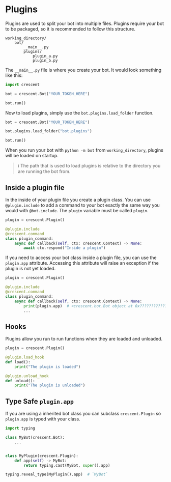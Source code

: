 # Plugins

Plugins are used to split your bot into multiple files. Plugins require your bot to be
packaged, so it is recommended to follow this structure.

```
working_directory/
    bot/
        __main__.py
        plugins/
            plugin_a.py
            plugin_b.py
```

The `__main__.py` file is where you create your bot. It would look something
like this:

```python
import crescent

bot = crescent.Bot("YOUR_TOKEN_HERE")

bot.run()
```

Now to load plugins, simply use the `bot.plugins.load_folder` function.

```python
bot = crescent.Bot("YOUR_TOKEN_HERE")

bot.plugins.load_folder("bot.plugins")

bot.run()
```

When you run your bot with `python -m bot` from `working_directory`, plugins
will be loaded on startup.

> ℹ️ The path that is used to load plugins is relative to the directory
> you are running the bot from.

## Inside a plugin file

In the inside of your plugin file you create a plugin class. You can use
`@plugin.include` to add a command to your bot exactly the same way you
would with `@bot.include`. The `plugin` variable must be called `plugin`.

```python
plugin = crescent.Plugin()

@plugin.include
@crescent.command
class plugin_command:
    async def callback(self, ctx: crescent.Context) -> None:
        await ctx.respond("Inside a plugin")
```

If you need to access your bot class inside a plugin file, you can use the
`plugin.app` attribute. Accessing this attribute will raise an exception if
the plugin is not yet loaded.

```python
plugin = crescent.Plugin()

@plugin.include
@crescent.command
class plugin_command:
    async def callback(self, ctx: crescent.Context) -> None:
        print(plugin.app)  # <crescent.bot.Bot object at 0x????????????>
        ...
```

## Hooks

Plugins allow you run to run functions when they are loaded and unloaded.

```python
plugin = crescent.Plugin()

@plugin.load_hook
def load():
    print("The plugin is loaded")

@plugin.unload_hook
def unload():
    print("The plugin is unloaded")
```


## Type Safe `plugin.app`

If you are using a inherited bot class you can subclass `crescent.Plugin` so
`plugin.app` is typed with your class. 

```python
import typing

class MyBot(crescent.Bot):
    ...


class MyPlugin(crescent.Plugin):
    def app(self) -> MyBot:
        return typing.cast(MyBot, super().app)

typing.reveal_type(MyPlugin().app)  # `MyBot`
```
